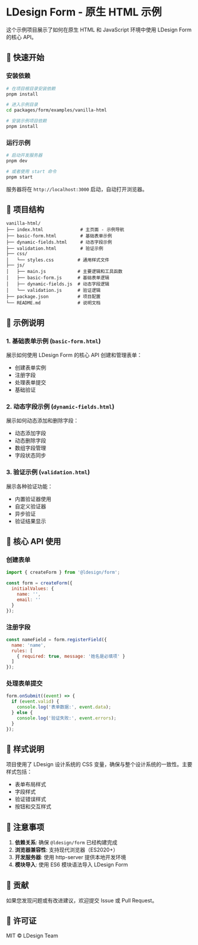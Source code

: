 # LDesign Form - 原生 HTML 示例

这个示例项目展示了如何在原生 HTML 和 JavaScript 环境中使用 LDesign Form 的核心 API。

## 🚀 快速开始

### 安装依赖

```bash
# 在项目根目录安装依赖
pnpm install

# 进入示例目录
cd packages/form/examples/vanilla-html

# 安装示例项目依赖
pnpm install
```

### 运行示例

```bash
# 启动开发服务器
pnpm dev

# 或者使用 start 命令
pnpm start
```

服务器将在 `http://localhost:3000` 启动，自动打开浏览器。

## 📁 项目结构

```
vanilla-html/
├── index.html              # 主页面 - 示例导航
├── basic-form.html         # 基础表单示例
├── dynamic-fields.html     # 动态字段示例
├── validation.html         # 验证示例
├── css/
│   └── styles.css         # 通用样式文件
├── js/
│   ├── main.js            # 主要逻辑和工具函数
│   ├── basic-form.js      # 基础表单逻辑
│   ├── dynamic-fields.js  # 动态字段逻辑
│   └── validation.js      # 验证逻辑
├── package.json           # 项目配置
└── README.md              # 说明文档
```

## 🎯 示例说明

### 1. 基础表单示例 (`basic-form.html`)

展示如何使用 LDesign Form 的核心 API 创建和管理表单：

- 创建表单实例
- 注册字段
- 处理表单提交
- 基础验证

### 2. 动态字段示例 (`dynamic-fields.html`)

展示如何动态添加和删除字段：

- 动态添加字段
- 动态删除字段
- 数组字段管理
- 字段状态同步

### 3. 验证示例 (`validation.html`)

展示各种验证功能：

- 内置验证器使用
- 自定义验证器
- 异步验证
- 验证结果显示

## 🔧 核心 API 使用

### 创建表单

```javascript
import { createForm } from '@ldesign/form';

const form = createForm({
  initialValues: {
    name: '',
    email: ''
  }
});
```

### 注册字段

```javascript
const nameField = form.registerField({
  name: 'name',
  rules: [
    { required: true, message: '姓名是必填项' }
  ]
});
```

### 处理表单提交

```javascript
form.onSubmit((event) => {
  if (event.valid) {
    console.log('表单数据:', event.data);
  } else {
    console.log('验证失败:', event.errors);
  }
});
```

## 🎨 样式说明

项目使用了 LDesign 设计系统的 CSS 变量，确保与整个设计系统的一致性。主要样式包括：

- 表单布局样式
- 字段样式
- 验证错误样式
- 按钮和交互样式

## 📝 注意事项

1. **依赖关系**: 确保 `@ldesign/form` 已经构建完成
2. **浏览器兼容性**: 支持现代浏览器（ES2020+）
3. **开发服务器**: 使用 http-server 提供本地开发环境
4. **模块导入**: 使用 ES6 模块语法导入 LDesign Form

## 🤝 贡献

如果您发现问题或有改进建议，欢迎提交 Issue 或 Pull Request。

## 📄 许可证

MIT © LDesign Team
